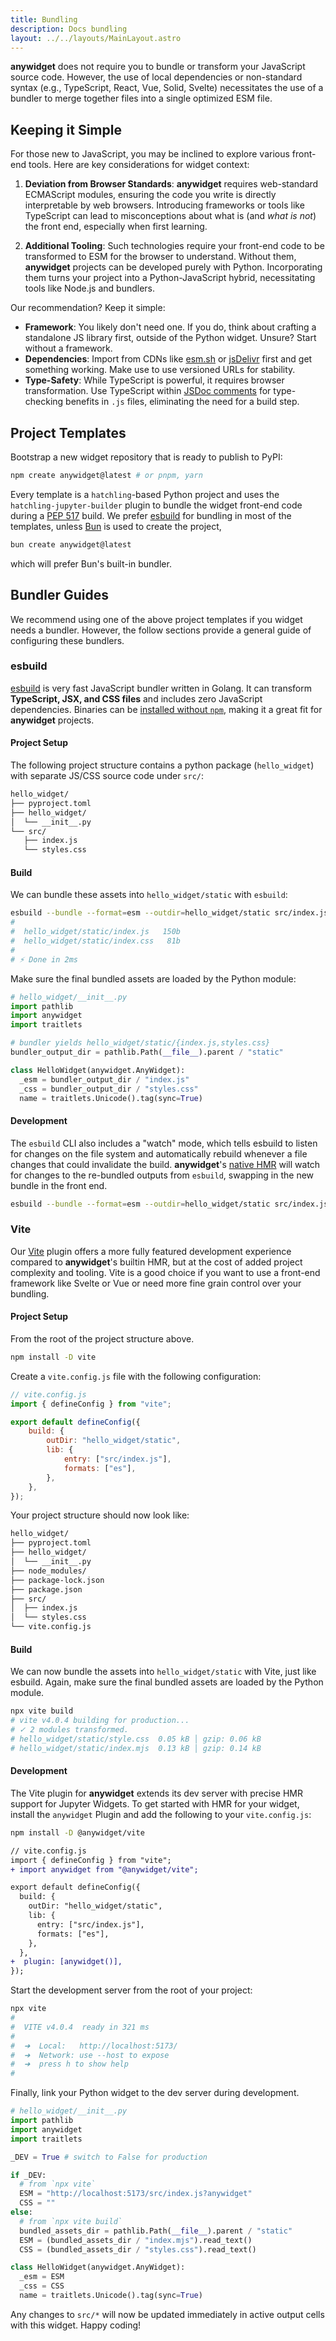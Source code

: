 ```yaml
---
title: Bundling
description: Docs bundling
layout: ../../layouts/MainLayout.astro
---
```


**anywidget** does not require you to bundle or transform your JavaScript source
code. However, the use of local dependencies or non-standard syntax (e.g.,
TypeScript, React, Vue, Solid, Svelte) necessitates the use of a bundler to
merge together files into a single optimized ESM file.

## Keeping it Simple

For those new to JavaScript, you may be inclined to explore various front-end
tools. Here are key considerations for widget context:

1. **Deviation from Browser Standards**: **anywidget** requires web-standard
   ECMAScript modules, ensuring the code you write is directly interpretable by
   web browsers. Introducing frameworks or tools like TypeScript can lead to
   misconceptions about what is (and _what is not_) the front end, especially
   when first learning.

2. **Additional Tooling**: Such technologies require your front-end code to be
   transformed to ESM for the browser to understand. Without them, **anywidget**
   projects can be developed purely with Python. Incorporating them turns your
   project into a Python-JavaScript hybrid, necessitating tools like Node.js and
   bundlers.

Our recommendation? Keep it simple:

- **Framework**: You likely don't need one. If you do, think about crafting a
  standalone JS library first, outside of the Python widget. Unsure? Start
  without a framework.
- **Dependencies**: Import from CDNs like [esm.sh](https://esm.sh/) or
  [jsDelivr](https://www.jsdelivr.com/) first and get something working. Make
  use to use versioned URLs for stability.
- **Type-Safety**: While TypeScript is powerful, it requires browser
  transformation. Use TypeScript within
  [JSDoc comments](https://www.typescriptlang.org/docs/handbook/jsdoc-supported-types.html)
  for type-checking benefits in `.js` files, eliminating the need for a build
  step.

## Project Templates

Bootstrap a new widget repository that is ready to publish to PyPI:

```sh
npm create anywidget@latest # or pnpm, yarn
```

Every template is a `hatchling`-based Python project and uses the
`hatchling-jupyter-builder` plugin to bundle the widget front-end code during a
[PEP 517](https://peps.python.org/pep-0517/) build. We prefer
[esbuild](https://esbuild.github.io/) for bundling in most of the templates,
unless [Bun](https://bun.sh/) is used to create the project,

```sh
bun create anywidget@latest
```

which will prefer Bun's built-in bundler.

## Bundler Guides

We recommend using one of the above project templates if you widget needs a
bundler. However, the follow sections provide a general guide of configuring
these bundlers.

### esbuild

[esbuild](https://esbuild.github.io/) is very fast JavaScript bundler written in
Golang. It can transform **TypeScript, JSX, and CSS files** and includes zero
JavaScript dependencies. Binaries can be
[installed without `npm`](https://esbuild.github.io/getting-started/#other-ways-to-install),
making it a great fit for **anywidget** projects.

#### Project Setup

The following project structure contains a python package (`hello_widget`) with
separate JS/CSS source code under `src/`:

```bash
hello_widget/
├── pyproject.toml
├── hello_widget/
│  └── __init__.py
└── src/
   ├── index.js
   └── styles.css
```

#### Build

We can bundle these assets into `hello_widget/static` with `esbuild`:

```bash
esbuild --bundle --format=esm --outdir=hello_widget/static src/index.js
#
#  hello_widget/static/index.js   150b
#  hello_widget/static/index.css   81b
#
# ⚡ Done in 2ms
```

Make sure the final bundled assets are loaded by the Python module:

```python
# hello_widget/__init__.py
import pathlib
import anywidget
import traitlets

# bundler yields hello_widget/static/{index.js,styles.css}
bundler_output_dir = pathlib.Path(__file__).parent / "static"

class HelloWidget(anywidget.AnyWidget):
  _esm = bundler_output_dir / "index.js"
  _css = bundler_output_dir / "styles.css"
  name = traitlets.Unicode().tag(sync=True)
```

#### Development

The `esbuild` CLI also includes a "watch" mode, which tells esbuild to listen
for changes on the file system and automatically rebuild whenever a file changes
that could invalidate the build. **anywidget**'s
[native HMR](/blog/anywidget-02#native-hot-module-replacement-hmr) will watch
for changes to the re-bundled outputs from `esbuild`, swapping in the new bundle
in the front end.

```bash
esbuild --bundle --format=esm --outdir=hello_widget/static src/index.js --watch
```

### Vite

Our [Vite](https://vitejs.dev/) plugin offers a more fully featured development
experience compared to **anywidget**'s builtin HMR, but at the cost of added
project complexity and tooling. Vite is a good choice if you want to use a
front-end framework like Svelte or Vue or need more fine grain control over your
bundling.

#### Project Setup

From the root of the project structure above.

```bash
npm install -D vite
```

Create a `vite.config.js` file with the following configuration:

```javascript
// vite.config.js
import { defineConfig } from "vite";

export default defineConfig({
	build: {
		outDir: "hello_widget/static",
		lib: {
			entry: ["src/index.js"],
			formats: ["es"],
		},
	},
});
```

Your project structure should now look like:

```bash
hello_widget/
├── pyproject.toml
├── hello_widget/
│  └── __init__.py
├── node_modules/
├── package-lock.json
├── package.json
├── src/
│  ├── index.js
│  └── styles.css
└── vite.config.js
```

#### Build

We can now bundle the assets into `hello_widget/static` with Vite, just like
esbuild. Again, make sure the final bundled assets are loaded by the Python
module.

```bash
npx vite build
# vite v4.0.4 building for production...
# ✓ 2 modules transformed.
# hello_widget/static/style.css  0.05 kB │ gzip: 0.06 kB
# hello_widget/static/index.mjs  0.13 kB │ gzip: 0.14 kB
```

#### Development

The Vite plugin for **anywidget** extends its dev server with precise HMR
support for Jupyter Widgets. To get started with HMR for your widget, install
the `anywidget` Plugin and add the following to your `vite.config.js`:

```bash
npm install -D @anywidget/vite
```

```diff
// vite.config.js
import { defineConfig } from "vite";
+ import anywidget from "@anywidget/vite";

export default defineConfig({
  build: {
    outDir: "hello_widget/static",
    lib: {
      entry: ["src/index.js"],
      formats: ["es"],
    },
  },
+  plugin: [anywidget()],
});
```

Start the development server from the root of your project:

```bash
npx vite
#
#  VITE v4.0.4  ready in 321 ms
#
#  ➜  Local:   http://localhost:5173/
#  ➜  Network: use --host to expose
#  ➜  press h to show help
#
```

Finally, link your Python widget to the dev server during development.

```python
# hello_widget/__init__.py
import pathlib
import anywidget
import traitlets

_DEV = True # switch to False for production

if _DEV:
  # from `npx vite`
  ESM = "http://localhost:5173/src/index.js?anywidget"
  CSS = ""
else:
  # from `npx vite build`
  bundled_assets_dir = pathlib.Path(__file__).parent / "static"
  ESM = (bundled_assets_dir / "index.mjs").read_text()
  CSS = (bundled_assets_dir / "styles.css").read_text()

class HelloWidget(anywidget.AnyWidget):
  _esm = ESM
  _css = CSS
  name = traitlets.Unicode().tag(sync=True)
```

Any changes to `src/*` will now be updated immediately in active output cells
with this widget. Happy coding!
